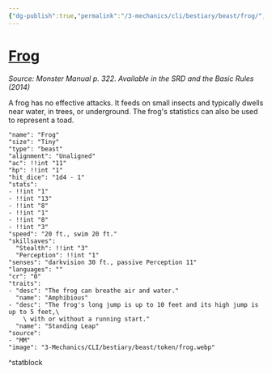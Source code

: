```yaml
---
{"dg-publish":true,"permalink":"/3-mechanics/cli/bestiary/beast/frog/","tags":["ttrpg-cli/compendium/src/5e/mm","ttrpg-cli/monster/cr/0","ttrpg-cli/monster/size/tiny","ttrpg-cli/monster/type/beast"],"noteIcon":""}
---
```


# [Frog](3-Mechanics\CLI\bestiary\beast/frog.md)
*Source: Monster Manual p. 322. Available in the <span title='Systems Reference Document (5.1)'>SRD</span> and the Basic Rules (2014)*  

A frog has no effective attacks. It feeds on small insects and typically dwells near water, in trees, or underground. The frog's statistics can also be used to represent a toad.

```statblock
"name": "Frog"
"size": "Tiny"
"type": "beast"
"alignment": "Unaligned"
"ac": !!int "11"
"hp": !!int "1"
"hit_dice": "1d4 - 1"
"stats":
- !!int "1"
- !!int "13"
- !!int "8"
- !!int "1"
- !!int "8"
- !!int "3"
"speed": "20 ft., swim 20 ft."
"skillsaves":
  "Stealth": !!int "3"
  "Perception": !!int "1"
"senses": "darkvision 30 ft., passive Perception 11"
"languages": ""
"cr": "0"
"traits":
- "desc": "The frog can breathe air and water."
  "name": "Amphibious"
- "desc": "The frog's long jump is up to 10 feet and its high jump is up to 5 feet,\
    \ with or without a running start."
  "name": "Standing Leap"
"source":
- "MM"
"image": "3-Mechanics/CLI/bestiary/beast/token/frog.webp"
```
^statblock